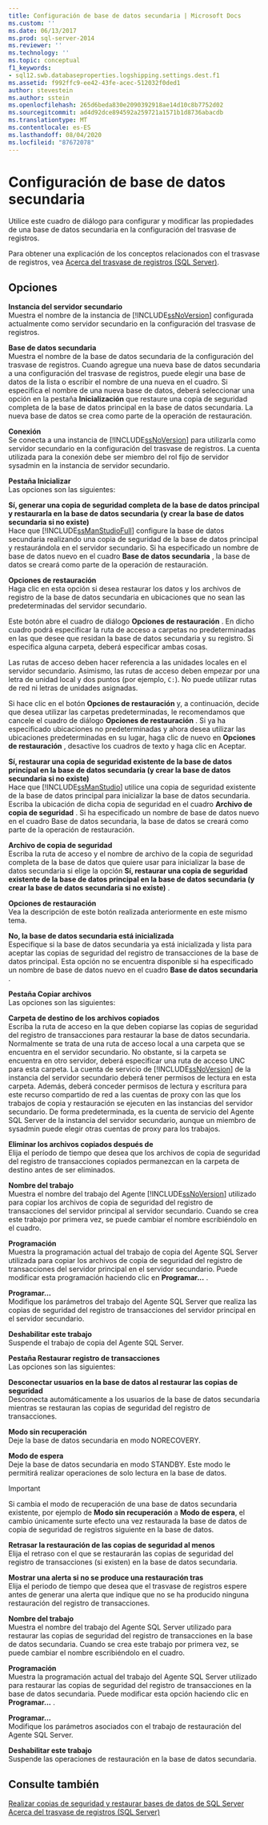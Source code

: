```yaml
---
title: Configuración de base de datos secundaria | Microsoft Docs
ms.custom: ''
ms.date: 06/13/2017
ms.prod: sql-server-2014
ms.reviewer: ''
ms.technology: ''
ms.topic: conceptual
f1_keywords:
- sql12.swb.databaseproperties.logshipping.settings.dest.f1
ms.assetid: f992ffc9-ee42-43fe-acec-512032f0ded1
author: stevestein
ms.author: sstein
ms.openlocfilehash: 265d6beda830e2090392918ae14d10c8b7752d02
ms.sourcegitcommit: ad4d92dce894592a259721a1571b1d8736abacdb
ms.translationtype: MT
ms.contentlocale: es-ES
ms.lasthandoff: 08/04/2020
ms.locfileid: "87672078"
---
```

# <a name="secondary-database-settings"></a>Configuración de base de datos secundaria
  Utilice este cuadro de diálogo para configurar y modificar las propiedades de una base de datos secundaria en la configuración del trasvase de registros.  
  
 Para obtener una explicación de los conceptos relacionados con el trasvase de registros, vea [Acerca del trasvase de registros &#40;SQL Server&#41;](../../database-engine/log-shipping/about-log-shipping-sql-server.md).  
  
## <a name="options"></a>Opciones  
 **Instancia del servidor secundario**  
 Muestra el nombre de la instancia de [!INCLUDE[ssNoVersion](../../includes/ssnoversion-md.md)] configurada actualmente como servidor secundario en la configuración del trasvase de registros.  
  
 **Base de datos secundaria**  
 Muestra el nombre de la base de datos secundaria de la configuración del trasvase de registros. Cuando agregue una nueva base de datos secundaria a una configuración del trasvase de registros, puede elegir una base de datos de la lista o escribir el nombre de una nueva en el cuadro. Si especifica el nombre de una nueva base de datos, deberá seleccionar una opción en la pestaña **Inicialización** que restaure una copia de seguridad completa de la base de datos principal en la base de datos secundaria. La nueva base de datos se crea como parte de la operación de restauración.  
  
 **Conexión**  
 Se conecta a una instancia de [!INCLUDE[ssNoVersion](../../includes/ssnoversion-md.md)] para utilizarla como servidor secundario en la configuración del trasvase de registros. La cuenta utilizada para la conexión debe ser miembro del rol fijo de servidor sysadmin en la instancia de servidor secundario.  
  
 **Pestaña Inicializar**  
 Las opciones son las siguientes:  
  
 **Sí, generar una copia de seguridad completa de la base de datos principal y restaurarla en la base de datos secundaria (y crear la base de datos secundaria si no existe)**  
 Hace que [!INCLUDE[ssManStudioFull](../../includes/ssmanstudiofull-md.md)] configure la base de datos secundaria realizando una copia de seguridad de la base de datos principal y restaurándola en el servidor secundario. Si ha especificado un nombre de base de datos nuevo en el cuadro **Base de datos secundaria** , la base de datos se creará como parte de la operación de restauración.  
  
 **Opciones de restauración**  
 Haga clic en esta opción si desea restaurar los datos y los archivos de registro de la base de datos secundaria en ubicaciones que no sean las predeterminadas del servidor secundario.  
  
 Este botón abre el cuadro de diálogo **Opciones de restauración** . En dicho cuadro podrá especificar la ruta de acceso a carpetas no predeterminadas en las que desee que residan la base de datos secundaria y su registro. Si especifica alguna carpeta, deberá especificar ambas cosas.  
  
 Las rutas de acceso deben hacer referencia a las unidades locales en el servidor secundario. Asimismo, las rutas de acceso deben empezar por una letra de unidad local y dos puntos (por ejemplo, `C:`). No puede utilizar rutas de red ni letras de unidades asignadas.  
  
 Si hace clic en el botón **Opciones de restauración** y, a continuación, decide que desea utilizar las carpetas predeterminadas, le recomendamos que cancele el cuadro de diálogo **Opciones de restauración** . Si ya ha especificado ubicaciones no predeterminadas y ahora desea utilizar las ubicaciones predeterminadas en su lugar, haga clic de nuevo en **Opciones de restauración** , desactive los cuadros de texto y haga clic en Aceptar.  
  
 **Sí, restaurar una copia de seguridad existente de la base de datos principal en la base de datos secundaria (y crear la base de datos secundaria si no existe)**  
 Hace que [!INCLUDE[ssManStudio](../../includes/ssmanstudio-md.md)] utilice una copia de seguridad existente de la base de datos principal para inicializar la base de datos secundaria. Escriba la ubicación de dicha copia de seguridad en el cuadro **Archivo de copia de seguridad** . Si ha especificado un nombre de base de datos nuevo en el cuadro Base de datos secundaria, la base de datos se creará como parte de la operación de restauración.  
  
 **Archivo de copia de seguridad**  
 Escriba la ruta de acceso y el nombre de archivo de la copia de seguridad completa de la base de datos que quiere usar para inicializar la base de datos secundaria si elige la opción **Sí, restaurar una copia de seguridad existente de la base de datos principal en la base de datos secundaria (y crear la base de datos secundaria si no existe)** .  
  
 **Opciones de restauración**  
 Vea la descripción de este botón realizada anteriormente en este mismo tema.  
  
 **No, la base de datos secundaria está inicializada**  
 Especifique si la base de datos secundaria ya está inicializada y lista para aceptar las copias de seguridad del registro de transacciones de la base de datos principal. Esta opción no se encuentra disponible si ha especificado un nombre de base de datos nuevo en el cuadro **Base de datos secundaria** .  
  
 **Pestaña Copiar archivos**  
 Las opciones son las siguientes:  
  
 **Carpeta de destino de los archivos copiados**  
 Escriba la ruta de acceso en la que deben copiarse las copias de seguridad del registro de transacciones para restaurar la base de datos secundaria. Normalmente se trata de una ruta de acceso local a una carpeta que se encuentra en el servidor secundario. No obstante, si la carpeta se encuentra en otro servidor, deberá especificar una ruta de acceso UNC para esta carpeta. La cuenta de servicio de [!INCLUDE[ssNoVersion](../../includes/ssnoversion-md.md)] de la instancia del servidor secundario deberá tener permisos de lectura en esta carpeta. Además, deberá conceder permisos de lectura y escritura para este recurso compartido de red a las cuentas de proxy con las que los trabajos de copia y restauración se ejecuten en las instancias del servidor secundario. De forma predeterminada, es la cuenta de servicio del Agente SQL Server de la instancia del servidor secundario, aunque un miembro de sysadmin puede elegir otras cuentas de proxy para los trabajos.  
  
 **Eliminar los archivos copiados después de**  
 Elija el período de tiempo que desea que los archivos de copia de seguridad del registro de transacciones copiados permanezcan en la carpeta de destino antes de ser eliminados.  
  
 **Nombre del trabajo**  
 Muestra el nombre del trabajo del Agente [!INCLUDE[ssNoVersion](../../includes/ssnoversion-md.md)] utilizado para copiar los archivos de copia de seguridad del registro de transacciones del servidor principal al servidor secundario. Cuando se crea este trabajo por primera vez, se puede cambiar el nombre escribiéndolo en el cuadro.  
  
 **Programación**  
 Muestra la programación actual del trabajo de copia del Agente SQL Server utilizada para copiar los archivos de copia de seguridad del registro de transacciones del servidor principal en el servidor secundario. Puede modificar esta programación haciendo clic en **Programar...** .  
  
 **Programar...**  
 Modifique los parámetros del trabajo del Agente SQL Server que realiza las copias de seguridad del registro de transacciones del servidor principal en el servidor secundario.  
  
 **Deshabilitar este trabajo**  
 Suspende el trabajo de copia del Agente SQL Server.  
  
 **Pestaña Restaurar registro de transacciones**  
 Las opciones son las siguientes:  
  
 **Desconectar usuarios en la base de datos al restaurar las copias de seguridad**  
 Desconecta automáticamente a los usuarios de la base de datos secundaria mientras se restauran las copias de seguridad del registro de transacciones.  
  
 **Modo sin recuperación**  
 Deje la base de datos secundaria en modo NORECOVERY.  
  
 **Modo de espera**  
 Deje la base de datos secundaria en modo STANDBY. Este modo le permitirá realizar operaciones de solo lectura en la base de datos.  
  
> [!IMPORTANT]  
>  Si cambia el modo de recuperación de una base de datos secundaria existente, por ejemplo de **Modo sin recuperación** a **Modo de espera**, el cambio únicamente surte efecto una vez restaurada la base de datos de copia de seguridad de registros siguiente en la base de datos.  
  
 **Retrasar la restauración de las copias de seguridad al menos**  
 Elija el retraso con el que se restaurarán las copias de seguridad del registro de transacciones (si existen) en la base de datos secundaria.  
  
 **Mostrar una alerta si no se produce una restauración tras**  
 Elija el periodo de tiempo que desea que el trasvase de registros espere antes de generar una alerta que indique que no se ha producido ninguna restauración del registro de transacciones.  
  
 **Nombre del trabajo**  
 Muestra el nombre del trabajo del Agente SQL Server utilizado para restaurar las copias de seguridad del registro de transacciones en la base de datos secundaria. Cuando se crea este trabajo por primera vez, se puede cambiar el nombre escribiéndolo en el cuadro.  
  
 **Programación**  
 Muestra la programación actual del trabajo del Agente SQL Server utilizado para restaurar las copias de seguridad del registro de transacciones en la base de datos secundaria. Puede modificar esta opción haciendo clic en **Programar...** .  
  
 **Programar...**  
 Modifique los parámetros asociados con el trabajo de restauración del Agente SQL Server.  
  
 **Deshabilitar este trabajo**  
 Suspende las operaciones de restauración en la base de datos secundaria.  
  
## <a name="see-also"></a>Consulte también  
 [Realizar copias de seguridad y restaurar bases de datos de SQL Server](../backup-restore/back-up-and-restore-of-sql-server-databases.md)   
 [Acerca del trasvase de registros &#40;SQL Server&#41;](../../database-engine/log-shipping/about-log-shipping-sql-server.md)  
  
  
